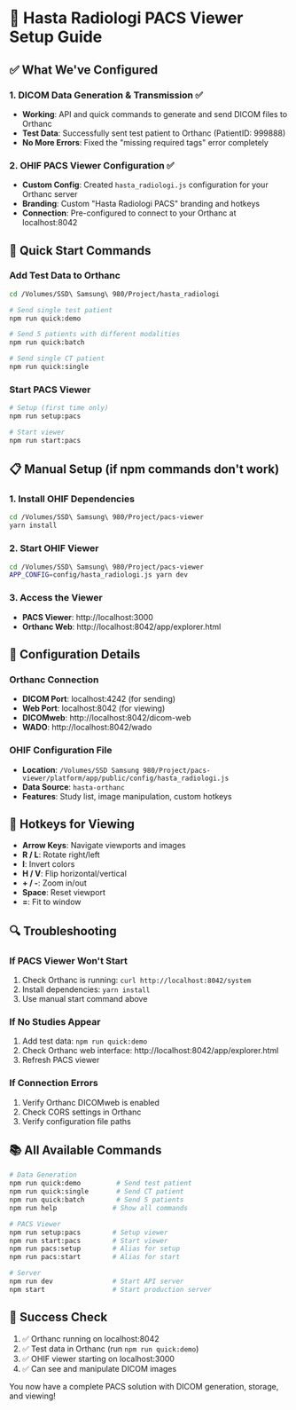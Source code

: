 # 🏥 Hasta Radiologi PACS Viewer Setup Guide

## ✅ What We've Configured

### 1. DICOM Data Generation & Transmission ✅
- **Working**: API and quick commands to generate and send DICOM files to Orthanc
- **Test Data**: Successfully sent test patient to Orthanc (PatientID: 999888)
- **No More Errors**: Fixed the "missing required tags" error completely

### 2. OHIF PACS Viewer Configuration ✅
- **Custom Config**: Created `hasta_radiologi.js` configuration for your Orthanc server
- **Branding**: Custom "Hasta Radiologi PACS" branding and hotkeys
- **Connection**: Pre-configured to connect to your Orthanc at localhost:8042

## 🚀 Quick Start Commands

### Add Test Data to Orthanc
```bash
cd /Volumes/SSD\ Samsung\ 980/Project/hasta_radiologi

# Send single test patient
npm run quick:demo

# Send 5 patients with different modalities  
npm run quick:batch

# Send single CT patient
npm run quick:single
```

### Start PACS Viewer
```bash
# Setup (first time only)
npm run setup:pacs

# Start viewer 
npm run start:pacs
```

## 📋 Manual Setup (if npm commands don't work)

### 1. Install OHIF Dependencies
```bash
cd /Volumes/SSD\ Samsung\ 980/Project/pacs-viewer
yarn install
```

### 2. Start OHIF Viewer
```bash
cd /Volumes/SSD\ Samsung\ 980/Project/pacs-viewer
APP_CONFIG=config/hasta_radiologi.js yarn dev
```

### 3. Access the Viewer
- **PACS Viewer**: http://localhost:3000
- **Orthanc Web**: http://localhost:8042/app/explorer.html

## 🔧 Configuration Details

### Orthanc Connection
- **DICOM Port**: localhost:4242 (for sending)
- **Web Port**: localhost:8042 (for viewing)
- **DICOMweb**: http://localhost:8042/dicom-web
- **WADO**: http://localhost:8042/wado

### OHIF Configuration File
- **Location**: `/Volumes/SSD Samsung 980/Project/pacs-viewer/platform/app/public/config/hasta_radiologi.js`
- **Data Source**: `hasta-orthanc`
- **Features**: Study list, image manipulation, custom hotkeys

## 🎯 Hotkeys for Viewing
- **Arrow Keys**: Navigate viewports and images
- **R / L**: Rotate right/left
- **I**: Invert colors
- **H / V**: Flip horizontal/vertical
- **+ / -**: Zoom in/out
- **Space**: Reset viewport
- **=**: Fit to window

## 🔍 Troubleshooting

### If PACS Viewer Won't Start
1. Check Orthanc is running: `curl http://localhost:8042/system`
2. Install dependencies: `yarn install`
3. Use manual start command above

### If No Studies Appear
1. Add test data: `npm run quick:demo`
2. Check Orthanc web interface: http://localhost:8042/app/explorer.html
3. Refresh PACS viewer

### If Connection Errors
1. Verify Orthanc DICOMweb is enabled
2. Check CORS settings in Orthanc
3. Verify configuration file paths

## 📚 All Available Commands

```bash
# Data Generation
npm run quick:demo         # Send test patient
npm run quick:single       # Send CT patient  
npm run quick:batch        # Send 5 patients
npm run help              # Show all commands

# PACS Viewer
npm run setup:pacs        # Setup viewer
npm run start:pacs        # Start viewer
npm run pacs:setup        # Alias for setup
npm run pacs:start        # Alias for start

# Server
npm run dev               # Start API server
npm start                 # Start production server
```

## 🎉 Success Check

1. ✅ Orthanc running on localhost:8042
2. ✅ Test data in Orthanc (run `npm run quick:demo`)
3. ✅ OHIF viewer starting on localhost:3000  
4. ✅ Can see and manipulate DICOM images

You now have a complete PACS solution with DICOM generation, storage, and viewing!
